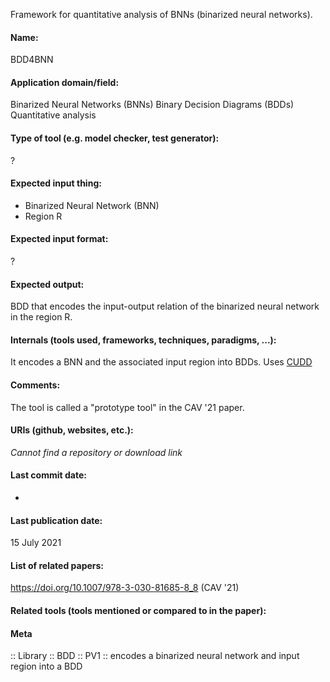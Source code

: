 Framework for quantitative analysis of BNNs (binarized neural networks).

#### Name:
BDD4BNN

#### Application domain/field:
Binarized Neural Networks (BNNs)
Binary Decision Diagrams (BDDs)
Quantitative analysis

#### Type of tool (e.g. model checker, test generator):
?

#### Expected input thing:
- Binarized Neural Network (BNN)
- Region R

#### Expected input format:
?

#### Expected output:
BDD that encodes the input-output relation of the binarized neural network in the region R.

#### Internals (tools used, frameworks, techniques, paradigms, ...):
It encodes a BNN and the associated input region into BDDs.
Uses [CUDD](CUDD.md)

#### Comments:
The tool is called a "prototype tool" in the CAV '21 paper.

#### URIs (github, websites, etc.):
*Cannot find a repository or download link*

#### Last commit date:
-

#### Last publication date:
15 July 2021

#### List of related papers:
https://doi.org/10.1007/978-3-030-81685-8_8 (CAV '21)

#### Related tools (tools mentioned or compared to in the paper):

#### Meta
:: Library
:: BDD
:: PV1 :: encodes a binarized neural network and input region into a BDD